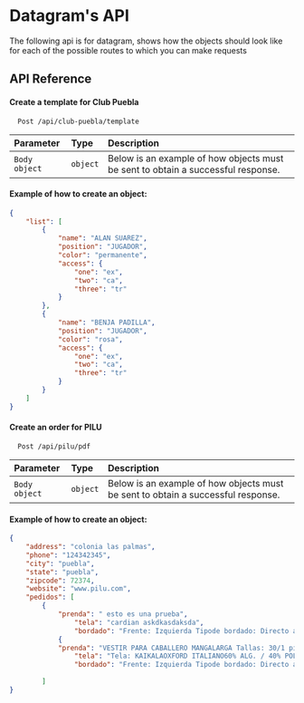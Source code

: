 
# Datagram's API

The following api is for datagram, shows how the objects should look like for each of the possible routes to which you can make requests


## API Reference

#### Create a template for Club Puebla

```http
  Post /api/club-puebla/template
```

| Parameter | Type     | Description                |
| :-------- | :------- | :------------------------- |
| `Body object` | `object` | Below is an example of how objects must be sent to obtain a successful response.|

#### Example of how to create an object:

```json
{
    "list": [
        {
            "name": "ALAN SUAREZ",
            "position": "JUGADOR",
            "color": "permanente",
            "access": {
                "one": "ex",
                "two": "ca",
                "three": "tr"
            }
        },
        {
            "name": "BENJA PADILLA",
            "position": "JUGADOR",
            "color": "rosa",
            "access": {
                "one": "ex",
                "two": "ca",
                "three": "tr"
            }
        }
    ]
}

```

#### Create an order for PILU

```http
  Post /api/pilu/pdf
```

| Parameter | Type     | Description                |
| :-------- | :------- | :------------------------- |
| `Body object` | `object` | Below is an example of how objects must be sent to obtain a successful response.|

#### Example of how to create an object:

```json
{
    "address": "colonia las palmas",
    "phone": "124342345",
    "city": "puebla",
    "state": "puebla",
    "zipcode": 72374,
    "website": "www.pilu.com",
    "pedidos": [
        {
            "prenda": " esto es una prueba",
                "tela": "cardian askdkasdaksda",
                "bordado": "Frente: Izquierda Tipode bordado: Directo ala PrendaComentarios: DIPASAColor: VERDE" },
            {
            "prenda": "VESTIR PARA CABALLERO MANGALARGA Tallas: 30/1 piezas 34/10 piezas36/12 piezas 40/4 piezas 42/3 piezasPARTIDA 1--------Camisa de vestir mangalarga para Caballero, en tela Oxford Italiano(KAIKALA) 60% algodón / 40% poliéster, encolor BLANCO; Con cuello, pie de cuello ybotón down; en el frente superior izquierdouna bolsa terminación en pico CONSEPARACIÓN PARA LAPICEROCARGADA A LA PARTE INTERNA DE LAPRENDA; Manga larga puño redondo, ojal ybotón, bebedero en forma de flecha y dostablones cargados al bebedero; Espalda condoble bata y tablón en parte central de laespalda baja; CONTRASTES EN PIE DECUELLO INTERNO, PUÑOS INTERNOS YALETILLA BOTONERA EN TELA OXFORDITALIANO (KALTEX) EN COLOR AZULMARINO. ------------ Bordado directo a laprenda logo DIPASA en el frente superiorizquierdo arriba de la bolsa.",
                "tela": "Tela: KAIKALAOXFORD ITALIANO60% ALG. / 40% POL.BLANCO Color:BLANCO Composición: 60/40ALG-PO",
                "bordado": "Frente: Izquierda Tipode bordado: Directo ala PrendaComentarios: DIPASAColor: VERDE" }
                
        ]
}

```

